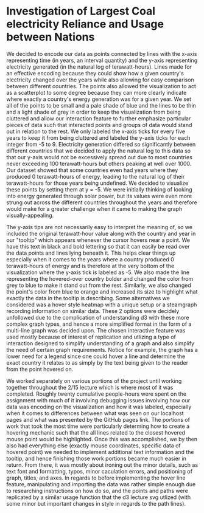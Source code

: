 # Investigation of Largest Coal electricity Reliance and Usage between Nations
  We decided to encode our data as points connected by lines with the x-axis representing time (in years, an interval quantity) and the y-axis representing electricity generated (in the natural log of terawatt-hours). Lines made for an effective encoding because they could show how a given country's electricity changed over the years while also allowing for easy comparison between different countries. The points also allowed the visualization to act as a scatterplot to some degree because they can more clearly indicate where exactly a country's energy generation was for a given year. We set all of the points to be small and a pale shade of blue and the lines to be thin and a light shade of grey in order to keep the visualization from being cluttered and allow our interaction feature to further emphasize particular pieces of data such that interacted points and groups of data would stand out in relation to the rest. We only labeled the x-axis ticks for every five years to keep it from being cluttered and labeled the y-axis ticks for each integer from -5 to 9. Electricity generation differed so significantly between different countries that we decided to apply the natural log to this data so that our y-axis would not be excessively spread out due to most countries never exceeding 100 terawatt-hours but others peaking at well over 1000. Our dataset showed that some countries even had years where they produced 0 terawatt-hours of energy, leading to the natural log of their terawatt-hours for those years being undefined. We decided to visualize these points by setting them at y = -5. We were initially thinking of looking into energy generated through solar power, but its values were even more strung out across the different countries throughout the years and therefore would make for a greater challenge when it came to making the graph visually-appealing.
  
  The y-axis tips are not necessarily easy to interpret the meaning of, so we included the original terawatt-hour value along with the country and year in our "tooltip" which appears whenever the cursor hovers near a point. We have this text in black and bold lettering so that it can easily be read over the data points and lines lying beneath it. This helps clear things up especially when it comes to the years where a country produced 0 terawatt-hours of energy and is therefore at the very bottom of the visualization where the y-axis tick is labeled as -5. We also made the line representing the hovered-over country bolder and changed the color from grey to blue to make it stand out from the rest. Similarly, we also changed the point's color from blue to orange and increased its size to highlight what exactly the data in the tooltip is describing. Some alternatives we considered was a hover style heatmap with a unique setup or a steamgraph recording information on similar data. These 2 options were decidely unfollowed due to the complication of understanding d3 with these more complex graph types, and hence a more simplified format in the form of a multi-line graph was decided upon. The chosen interactive feature was used mostly because of interest of replication and utlizing a type of interaction designed to simplify understanding of a graph and also simplify the need of certain graph requirements. Notice for example, the graph has a lower need for a legend since one could hover a line and determine the exact country it relates to as simply by the text being given to the reader from the point hovered on.
  
  We worked separately on various portions of the project until working together throughout the 2/15 lecture which is where most of it was completed. Roughly twenty cumulative people-hours were spent on the assignment with much of it involving debugging issues involving how our data was encoding on the visualization and how it was labeled, especially when it comes to differences between what was seen on our localhost pages and what was presented by the GitHub pages link. The portions of work that took the most time were particularly determing how to create a hovering mechanic such that the all lines related to the closest hovered mouse point would be highlighted. Once this was accomplished, we by then also had everything else (exactly mouse coordinates, specific data of hovered point) we needed to implement additional text information and the tooltip, and hence finishing those work portions became much easier in return. From there, it was mostly about ironing out the minor details, such as text font and formatting, typos, minor caculation errors, and positioning of graph, titles, and axes. In regards to before implementing the hover line feature, manipulating and importing the data was rather simple enough due to researching instructions on how do so, and the points and paths were replicated by a similar usage function that the d3 lecture svg utlized (with some minor but important changes in style in regards to the path lines).
